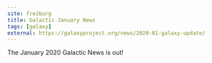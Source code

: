 ```yaml
---
site: freiburg
title: Galactic January News
tags: [galaxy]
external: https://galaxyproject.org/news/2020-01-galaxy-update/
---
```


The January 2020 Galactic News is out!